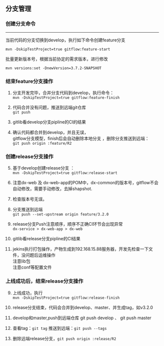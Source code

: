 ## 分支管理
### 创建分支命令

---

当前代码的分支切换到develop，执行如下命令创建feature分支  
  
```mvn -DskipTestProject=true gitflow:feature-start```  

批量更新版本号，根据当前协定的需求版本，进行修改  
  
```mvn versions:set -DnewVersion=3.7.2-SNAPSHOT```

### 结束feature分支操作

1. 分支开发完毕，合并分支代码到develop，执行命令：  
```mvn -DskipTestProject=true gitflow:feature-finish``` 

2. 代码合并没有问题，推送到远端git仓库  
 ``` git push ```

3. gitlib看develop分支pipline的CI的结果        

4. 确认代码都合并到develop，并且无误，
<br>gitflow分支模型，finish后会自动删除本地分支 ，删除分支推送到远端：   
 ```git push origin :feature/R2```

### 创建release分支操作

5. 基于develop创建release分支 ：  
```mvn -DskipTestProject=true gitflow:release-start```   

1. 注意dx-web 及 dx-web-app的POM中，dx-common的版本号，gitflow不会自动修改，需要手动修改，去掉shapshot.

1. 检查版本号无误。

1. 分支推送到远端  
 ```git push --set-upstream origin feature/3.2.0```    
 
6. release分支Push注意顺序，顺序不正确CI环节会出现异常  
```dx-service > dx-web-app > dx-web ``` 
7. gitlib看release分支pipline的CI结果    

8. jekins执行打包操作，产物生成到192.168.15.88服务器，开发先检查一下文件，没问题后运维操作  <br> 注意lib包 <br> 注意conf等配置文件

### 上线成功后，结束release分支操作

9. 上线成功，执行   
```mvn -DskipTestProject=true gitflow:release-finish ```  
9. release分支结束，代码会合并到develop、master、并生成tag，如v3.2.0   
 
9. develop和master,push到远端仓库  git push develop 、 git push master  

9. 查看tag：```git tag``` 推送到远端：```git push --tags```   
 
9. 删除远端release分支，`git push origin :release/R2`   


